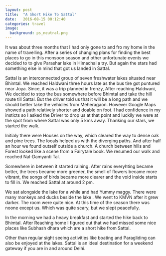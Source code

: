 ```yaml
---
layout: post
title:  "A Short Hike To Sattal"
date:   2016-08-15 00:12:40
categories: travel
image:
  background: ps_neutral.png
---
```


It was about three months that I had only gone to and fro my home in the name of travelling. After a series of changing plans for finding the best places to go in this monsoon season and other unfortunate events we decided to to give Parashar lake in Himachal a try. But again the stars had something else in mind that got us landed in Sattal. 

Sattal is an interconnected group of seven freshwater lakes situated near Bhimtal. We reached Haldwani three hours late as the bus tire got puntured near Joya. Since, it was a trip planned in frenzy, After reaching Haldwani, We decided to stop the bus somewhere before Bhimtal and take the hill route till Sattal. But  the driver told us that it will be a long path and we should better take the vehicles from Meheragaon. However Google Maps showed a path relatively shorter and doable on foot. I had confidence in my insticts so I asked the Driver to drop us at that point and luckily we were at the spot from where Sattal was only 5 kms away. Thanking our stars, we started the walk. 

Initialy there were Houses on the way, which cleared the way to dense oak and pine trees. The locals helped us with the diverging paths. And after half an hour we found outself outside a church. A church between hills and Forest looked like a scene from a Fairytale book. We resumed our walk and reached Nal-Damyanti Tal. 

Somewhere in between it started raining. After rains everyhting became better, the trees became more greener, the smell of flowers became more vibrant, the songs of birds became more clearer and the void inside starts to fill in. We reached Sattal at around 2 pm.

We sat alongside the lake for a while and had Yummy maggy. There were many monkeys and ducks beside the lake . We went to KMVN after it grew darker. The room were quite nice. At this time of the season there was noone except us. Which was quite scary, but we slept peacefully. 

In the morning we had a heavy breakfast and started the hike back to Bhimtal. After Reaching home I figured out that we had missed some nice places like Subhash dhara which are a short hike from Sattal.

Other than regular sight seeing activities like boating and Paragliding can also be enjoyed at the lakes. Sattal is an ideal destination for a weekend gateway if you are in and around Delhi.
